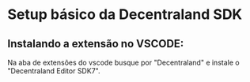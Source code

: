 # Setup básico da Decentraland SDK

## Instalando a extensão no VSCODE:

Na aba de extensões do vscode busque por "Decentraland" e instale o "Decentraland Editor SDK7".

